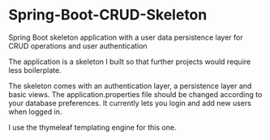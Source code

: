 # Spring-Boot-CRUD-Skeleton
Spring Boot skeleton application with a user data persistence layer for CRUD operations and user authentication

The application is a skeleton I built so that further projects would require less boilerplate.

The skeleton comes with an authentication layer, a persistence layer and basic views.
The application.properties file should be changed according to your database preferences.
It currently lets you login and add new users when logged in.

I use the thymeleaf templating engine for this one.
